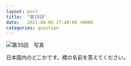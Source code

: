 ```yaml
---
layout: post
title:  "第35回"
date:   2021-08-05 17:40:00 +0900
categories: question
---
```


![第35回　写真](/kokodoko/images/q35_draw.jpg)

日本国内のどこかです。橋の名前を答えてください。
